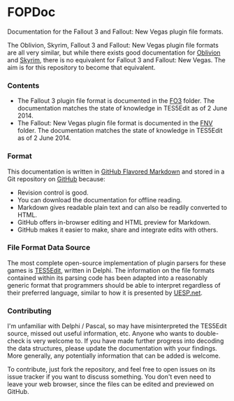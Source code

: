 FOPDoc
======

Documentation for the Fallout 3 and Fallout: New Vegas plugin file formats. 

The Oblivion, Skyrim, Fallout 3 and Fallout: New Vegas plugin file formats are all very similar, but while there exists good documentation for [Oblivion](http://www.uesp.net/wiki/Tes4Mod:Mod_File_Format) and [Skyrim](http://www.uesp.net/wiki/Tes5Mod:Mod_File_Format), there is no equivalent for Fallout 3 and Fallout: New Vegas. The aim is for this repository to become that equivalent.

### Contents

* The Fallout 3 plugin file format is documented in the [FO3](FO3) folder. The documentation matches the state of knowledge in TES5Edit as of 2 June 2014.
* The Fallout: New Vegas plugin file format is documented in the [FNV](FNV) folder. The documentation matches the state of knowledge in TES5Edit as of 2 June 2014.


### Format

This documentation is written in [GitHub Flavored Markdown](https://guides.github.com/overviews/mastering-markdown/) and stored in a Git repository on [GitHub](https://github.com/WrinklyNinja/fopdoc) because:

* Revision control is good.
* You can download the documentation for offline reading.
* Markdown gives readable plain text and can also be readily converted to HTML.
* GitHub offers in-browser editing and HTML preview for Markdown.
* GitHub makes it easier to make, share and integrate edits with others.

### File Format Data Source

The most complete open-source implementation of plugin parsers for these games is [TES5Edit](https://code.google.com/p/skyrim-plugin-decoding-project/), written in Delphi. The information on the file formats contained within its parsing code has been adapted into a reasonably generic format that programmers should be able to interpret regardless of their preferred language, similar to how it is presented by [UESP.net](http://www.uesp.net/wiki/Tes5Mod:Mod_File_Format).


### Contributing

I'm unfamiliar with Delphi / Pascal, so may have misinterpreted the TES5Edit source, missed out useful information, etc. Anyone who wants to double-check is very welcome to. If you have made further progress into decoding the data structures, please update the documentation with your findings. More generally, any potentially information that can be added is welcome.

To contribute, just fork the repository, and feel free to open issues on its issue tracker if you want to discuss something. You don't even need to leave your web browser, since the files can be edited and previewed on GitHub.
